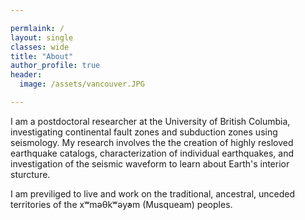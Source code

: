```yaml
---

permlaink: /
layout: single
classes: wide
title: "About"
author_profile: true
header:
  image: /assets/vancouver.JPG

---
```


I am a postdoctoral researcher at the University of British Columbia, investigating
continental fault zones and subduction zones using seismology. My research involves the
the creation of highly resloved earthquake catalogs, characterization of individual
earthquakes, and investigation of the seismic waveform to learn about Earth's interior
sturcture.

I am previliged to live and work on the traditional, ancestral, unceded territories of
the xʷməθkʷəy̓əm (Musqueam) peoples.
